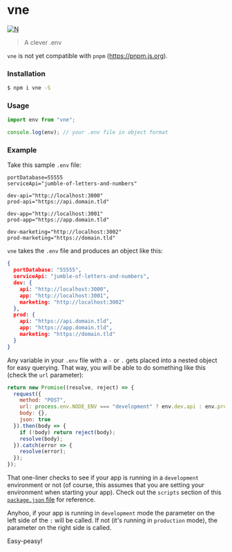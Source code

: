 # vne

[![N](https://img.shields.io/badge/%F0%9F%91%8D%F0%9F%8F%BE-NetOperatorWibby/vne-07d0eb.svg?style=flat-square)](https://git.inc.sh/NetOperatorWibby/vne)

> A clever .env

`vne` is not yet compatible with `pnpm` (https://pnpm.js.org).



### Installation

```bash
$ npm i vne -S
```



### Usage

```javascript
import env from "vne";

console.log(env); // your .env file in object format
```



### Example

Take this sample `.env` file:

```env
portDatabase=55555
serviceApi="jumble-of-letters-and-numbers"

dev-api="http://localhost:3000"
prod-api="https://api.domain.tld"

dev-app="http://localhost:3001"
prod-app="https://app.domain.tld"

dev-marketing="http://localhost:3002"
prod-marketing="https://domain.tld"
```

`vne` takes the `.env` file and produces an object like this:

```json
{
  portDatabase: "55555",
  serviceApi: "jumble-of-letters-and-numbers",
  dev: {
    api: "http://localhost:3000",
    app: "http://localhost:3001",
    marketing: "http://localhost:3002"
  },
  prod: {
    api: "https://api.domain.tld",
    app: "https://app.domain.tld",
    marketing: "https://domain.tld"
  }
}
```

Any variable in your `.env` file with a `-` or `.` gets placed into a nested object for easy querying. That way, you will be able to do something like this (check the `url` parameter):

```javascript
return new Promise((resolve, reject) => {
  request({
    method: "POST",
    url: process.env.NODE_ENV === "development" ? env.dev.api : env.prod.api, // BOOM
    body: {},
    json: true
  }).then(body => {
    if (!body) return reject(body);
    resolve(body);
  }).catch(error => {
    resolve(error);
  });
});
```

That one-liner checks to see if your app is running in a `development` environment or not (of course, this assumes that you are setting your environment when starting your app). Check out the `scripts` section of this [`package.json` file](https://git.inc.sh/NetOperatorWibby/express-boilerplate/src/branch/master/package.json) for reference.

Anyhoo, if your app is running in `development` mode the parameter on the left side of the `:` will be called. If not (it's running in `production` mode), the parameter on the right side is called.

Easy-peasy!
